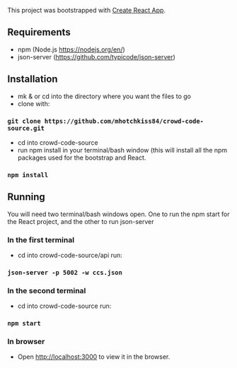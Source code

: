 This project was bootstrapped with [Create React App](https://github.com/facebook/create-react-app).

## Requirements
- npm (Node.js https://nodejs.org/en/)
- json-server (https://github.com/typicode/json-server)

## Installation
- mk & or cd into the directory where you want the files to go
- clone with:
### `git clone https://github.com/mhotchkiss84/crowd-code-source.git`
- cd into crowd-code-source
- run npm install in your terminal/bash window (this will install all the npm packages used for the bootstrap and React. 
### `npm install` 
 
## Running
You will need two terminal/bash windows open. One to run the npm start for the React project, and the other to run json-server
### In the first terminal
- cd into crowd-code-source/api
run:
### `json-server -p 5002 -w ccs.json`
### In the second terminal
- cd into crowd-code-source
run:
### `npm start`
### In browser
- Open [http://localhost:3000](http://localhost:3000) to view it in the browser.

